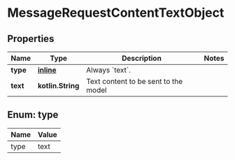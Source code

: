 
# MessageRequestContentTextObject

## Properties
| Name | Type | Description | Notes |
| ------------ | ------------- | ------------- | ------------- |
| **type** | [**inline**](#Type) | Always &#x60;text&#x60;. |  |
| **text** | **kotlin.String** | Text content to be sent to the model |  |


<a id="Type"></a>
## Enum: type
| Name | Value |
| ---- | ----- |
| type | text |



